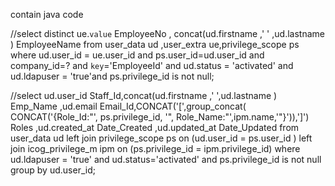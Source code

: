 contain java code


//select distinct ue.`value` EmployeeNo , concat(ud.firstname ,' ' ,ud.lastname ) EmployeeName from user_data ud ,user_extra ue,privilege_scope ps where ud.user_id = ue.user_id and ps.user_id=ud.user_id and company_id=? and `key`='EmployeeId' and ud.status = 'activated' and ud.ldapuser = 'true'and ps.privilege_id is not null;

//select ud.user_id Staff_Id,concat(ud.firstname ,' ',ud.lastname ) Emp_Name ,ud.email Email_Id,CONCAT('[',group_concat( CONCAT('{Role_Id:\"', ps.privilege_id, '\", Role_Name:\"',ipm.name,'\"}')),']') Roles ,ud.created_at Date_Created ,ud.updated_at Date_Updated from user_data ud left join privilege_scope ps on (ud.user_id = ps.user_id ) left join icog_privilege_m ipm on (ps.privilege_id = ipm.privilege_id) where ud.ldapuser = 'true' and ud.status='activated' and ps.privilege_id is not null group  by ud.user_id;


